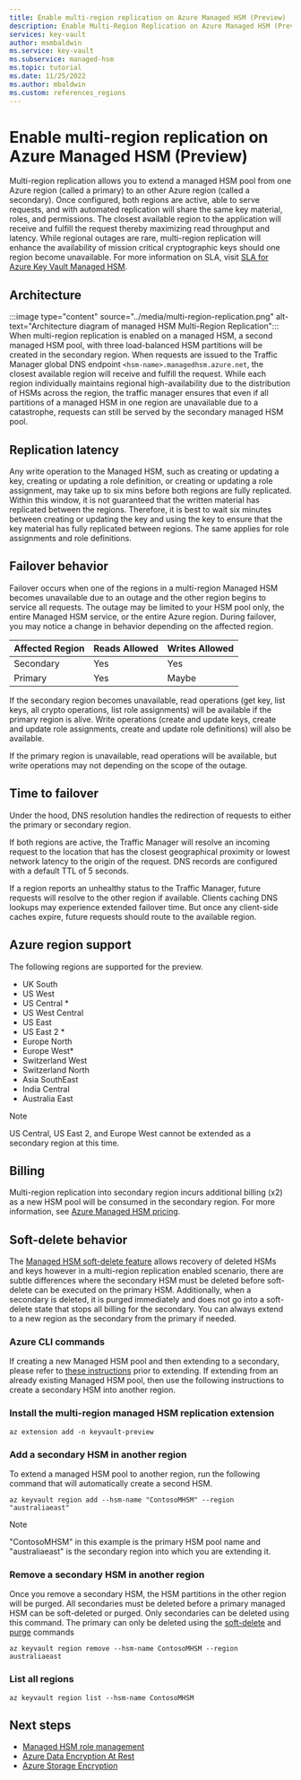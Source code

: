 ```yaml
---
title: Enable multi-region replication on Azure Managed HSM (Preview)
description: Enable Multi-Region Replication on Azure Managed HSM (Preview)
services: key-vault
author: msmbaldwin
ms.service: key-vault
ms.subservice: managed-hsm
ms.topic: tutorial
ms.date: 11/25/2022
ms.author: mbaldwin
ms.custom: references_regions
---
```

# Enable multi-region replication on Azure Managed HSM (Preview)

Multi-region replication allows you to extend a managed HSM pool from one Azure region (called a primary) to an other Azure region (called a secondary). Once configured, both regions are active, able to serve requests, and with automated replication will share the same key material, roles, and permissions. The closest available region to the application will receive and fulfill the request thereby maximizing read throughput and latency. While regional outages are rare, multi-region replication will enhance the availability of mission critical cryptographic keys should one region become unavailable.  For more information on SLA, visit [SLA for Azure Key Vault Managed HSM](https://azure.microsoft.com/support/legal/sla/key-vault-managed-hsm/v1_0/).

## Architecture

:::image type="content" source="../media/multi-region-replication.png" alt-text="Architecture diagram of managed HSM Multi-Region Replication":::
When multi-region replication is enabled on a managed HSM, a second managed HSM pool, with three load-balanced HSM partitions will be created in the secondary region. When requests are issued to the Traffic Manager global DNS endpoint `<hsm-name>.managedhsm.azure.net`, the closest available region will receive and fulfill the request. While each region individually maintains regional high-availability due to the distribution of HSMs across the region, the traffic manager ensures that even if all partitions of a managed HSM in one region are unavailable due to a catastrophe, requests can still be served by the secondary managed HSM pool.

## Replication latency

Any write operation to the Managed HSM, such as creating or updating a key, creating or updating a role definition, or creating or updating a role assignment, may take up to six mins before both regions are fully replicated. Within this window, it is not guaranteed that the written material has replicated between the regions. Therefore, it is best to wait six minutes between creating or updating the key and using the key to ensure that the key material has fully replicated between regions. The same applies for role assignments and role definitions.

## Failover behavior

Failover occurs when one of the regions in a multi-region Managed HSM becomes unavailable due to an outage and the other region begins to service all requests. The outage may be limited to your HSM pool only, the entire Managed HSM service, or the entire Azure region. During failover, you may notice a change in behavior depending on the affected region.

| Affected Region | Reads Allowed | Writes Allowed |
|--|--|--|
| Secondary | Yes | Yes |
| Primary | Yes | Maybe |

If the secondary region becomes unavailable, read operations (get key, list keys, all crypto operations, list role assignments) will be available if the primary region is alive. Write operations (create and update keys, create and update role assignments, create and update role definitions) will also be available.

If the primary region is unavailable, read operations will be available, but write operations may not depending on the scope of the outage.

## Time to failover

Under the hood, DNS resolution handles the redirection of requests to either the primary or secondary region.

If both regions are active, the Traffic Manager will resolve an incoming request to the location that has the closest geographical proximity or lowest network latency to the origin of the request. DNS records are configured with a default TTL of 5 seconds.

If a region reports an unhealthy status to the Traffic Manager, future requests will resolve to the other region if available. Clients caching DNS lookups may experience extended failover time. But once any client-side caches expire, future requests should route to the available region.

## Azure region support

The following regions are supported for the preview.

- UK South
- US West
- US Central *
- US West Central
- US East
- US East 2 *
- Europe North
- Europe West*
- Switzerland West
- Switzerland North
- Asia SouthEast
- India Central
- Australia East

> [!NOTE]
> US Central, US East 2, and Europe West cannot be extended as a secondary region at this time.

## Billing

Multi-region replication into secondary region incurs additional billing (x2) as a new HSM pool will be consumed in the secondary region. For more information, see  [Azure Managed HSM pricing](https://azure.microsoft.com/pricing/details/key-vault).

## Soft-delete behavior

The [Managed HSM soft-delete feature](soft-delete-overview.md) allows recovery of deleted HSMs and keys however in a multi-region replication enabled scenario, there are subtle differences where the secondary HSM must be deleted before soft-delete can be executed on the primary HSM. Additionally, when a secondary is deleted, it is purged immediately and does not go into a soft-delete state that stops all billing for the secondary.  You can always extend to a new region as the secondary from the primary if needed. 

### Azure CLI commands

If creating a new Managed HSM pool and then extending to a secondary, please refer to [these instructions](quick-create-cli.md#create-a-managed-hsm) prior to extending.  If extending from an already existing Managed HSM pool, then use the following instructions to create a secondary HSM into  another region.  

### Install the multi-region managed HSM replication extension

```azurecli-interactive
az extension add -n keyvault-preview
```

### Add a secondary HSM in another region

To extend a managed HSM pool to another region, run the following command that will automatically create a second HSM.

```azurecli-interactive
az keyvault region add --hsm-name "ContosoMHSM" --region "australiaeast"
```

> [!NOTE]
> "ContosoMHSM" in this example is the primary HSM pool name and "australiaeast" is the secondary region into which you are extending it.

### Remove a secondary HSM in another region

Once you remove a secondary HSM, the HSM partitions in the other region will be purged. All secondaries must be deleted before a primary managed HSM can be soft-deleted or purged. Only secondaries can be deleted using this command. The primary can only be deleted using the [soft-delete](soft-delete-overview.md#soft-delete-behavior) and [purge](soft-delete-overview.md#purge-protection) commands

```azurecli-interactive
az keyvault region remove --hsm-name ContosoMHSM --region australiaeast
```

### List all regions

```azurecli-interactive
az keyvault region list --hsm-name ContosoMHSM
```

## Next steps

- [Managed HSM role management](role-management.md)
- [Azure Data Encryption At Rest](../../security/fundamentals/encryption-atrest.md)
- [Azure Storage Encryption](../../storage/common/storage-service-encryption.md)
